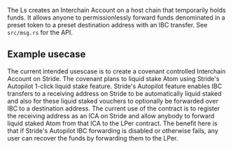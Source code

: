 The Ls creates an Interchain Account on a host chain that temporarily holds funds. It allows anyone to permissionlessly forward funds denominated in a preset token to a preset destination address with an IBC transfer. See `src/msg.rs` for the API.

## Example usecase
The current intended usescase is to create a covenant controlled Interchain Account on Stride. The covenant plans to liquid stake Atom using Stride's Autopilot 1-click liquid stake feature. Stride's Autopilot feature enables IBC transfers to a receiving address on Stride to be automatically liquid staked and also for these liquid staked vouchers to optionally be forwarded over IBC to a destination address. The current use of the contract is to register the receiving address as an ICA on Stride and allow anybody to forward liquid staked Atom from that ICA to the LPer contract. The benefit here is that if Stride's Autopilot IBC forwarding is disabled or otherwise fails, any user can recover the funds by forwarding them to the LPer.